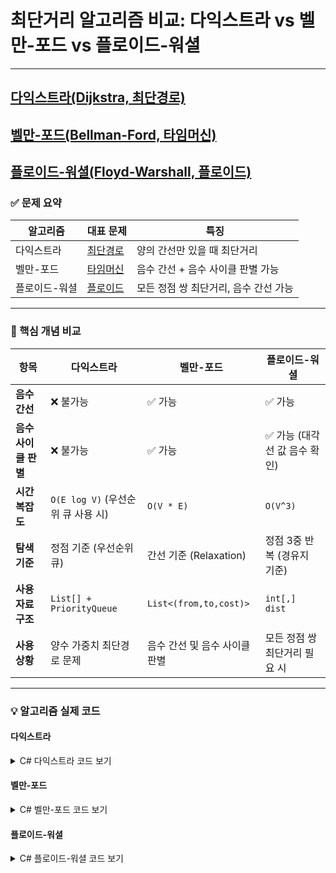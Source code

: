 #  최단거리 알고리즘 비교: 다익스트라 vs 벨만-포드 vs 플로이드-워셜
---
## [다익스트라(Dijkstra, 최단경로)](https://github.com/Syldris/Baekjoon-Study/tree/main/C%23/%EB%B0%B1%EC%A4%80/Gold/1753.%E2%80%85%EC%B5%9C%EB%8B%A8%EA%B2%BD%EB%A1%9C) 
## [벨만-포드(Bellman-Ford, 타임머신)](https://github.com/Syldris/Baekjoon-Study/tree/main/C%23/%EB%B0%B1%EC%A4%80/Gold/11657.%E2%80%85%ED%83%80%EC%9E%84%EB%A8%B8%EC%8B%A0)
## [플로이드-워셜(Floyd-Warshall, 플로이드)](https://github.com/Syldris/Baekjoon-Study/tree/main/C%23/%EB%B0%B1%EC%A4%80/Gold/11404.%E2%80%85%ED%94%8C%EB%A1%9C%EC%9D%B4%EB%93%9C)

### ✅ 문제 요약

| 알고리즘     | 대표 문제                              | 특징                           |
|--------------|-------------------------------------|--------------------------------|
| 다익스트라   | [최단경로](https://www.acmicpc.net/problem/1753) | 양의 간선만 있을 때 최단거리      |
| 벨만-포드   | [타임머신](https://www.acmicpc.net/problem/11657) | 음수 간선 + 음수 사이클 판별 가능 |
| 플로이드-워셜 | [플로이드](https://www.acmicpc.net/problem/11404) | 모든 정점 쌍 최단거리, 음수 간선 가능 |

---

### 🧠 핵심 개념 비교

| 항목            | 다익스트라                 | 벨만-포드                    | 플로이드-워셜                      |
|-----------------|----------------------------|------------------------------|-----------------------------------|
| **음수 간선**     | ❌ 불가능                  | ✅ 가능                      | ✅ 가능                           |
| **음수 사이클 판별** | ❌ 불가능                  | ✅ 가능                      | ✅ 가능 (대각선 값 음수 확인)      |
| **시간복잡도**    | `O(E log V)` (우선순위 큐 사용 시) | `O(V * E)`                  | `O(V^3)`                        |
| **탐색 기준**    | 정점 기준 (우선순위 큐)     | 간선 기준 (Relaxation)       | 정점 3중 반복 (경유지 기준)         |
| **사용 자료구조** | `List[] + PriorityQueue`    | `List<(from,to,cost)>`       | `int[,] dist`                      |
| **사용 상황**    | 양수 가중치 최단경로 문제    | 음수 간선 및 음수 사이클 판별 | 모든 정점 쌍 최단거리 필요 시       |

---

### 💡 알고리즘 실제 코드

#### 다익스트라
<details>
<summary>C# 다익스트라 코드 보기</summary> 
  
```csharp
PriorityQueue<(int node, int cost), int> pq = new();
pq.Enqueue((start, 0), 0);
while (pq.Count > 0)
{
    var (cur, curCost) = pq.Dequeue();
    foreach (var (next, cost) in graph[cur])
    {
        if (dist[next] > dist[cur] + cost)
        {
            dist[next] = dist[cur] + cost;
            pq.Enqueue((next, dist[next]), dist[next]);
        }
    }
}
```
  
</details>


#### 벨만-포드
<details>
<summary>C# 벨만-포드 코드 보기</summary> 
  
```csharp
List<(int from, int to, int cost)> edges = new();

for (int i = 0; i < n - 1; i++)
{
    foreach (var (from, to, cost) in edges)
    {
        if (dist[from] != INF && dist[from] + cost < dist[to])
        {
            dist[to] = dist[from] + cost;
        }
    }
}

// 음수 사이클 판별
foreach (var (from, to, cost) in edges)
{
    if (dist[from] != INF && dist[from] + cost < dist[to])
    {
        Console.WriteLine("-1"); // 음수 사이클 존재
        return;
    }
}
```
</details>

#### 플로이드-워셜
<details>
<summary>C# 플로이드-워셜 코드 보기</summary>
  
```csharp
int[,] dist = new int[n + 1, n + 1];

// 초기화
for (int i = 1; i <= n; i++)
{
    for (int j = 1; j <= n; j++)
    {
        if (i == j) dist[i, j] = 0;
        else dist[i, j] = INF;
    }
}

foreach (var (from, to, cost) in edges)
{
    dist[from, to] = cost;
}

for (int k = 1; k <= n; k++)
{
    for (int i = 1; i <= n; i++)
    {
        for (int j = 1; j <= n; j++)
        {
            if (dist[i, k] != INF && dist[k, j] != INF)
            {
                dist[i, j] = Math.Min(dist[i, j], dist[i, k] + dist[k, j]);
            }
        }
    }
}
```
</details>
